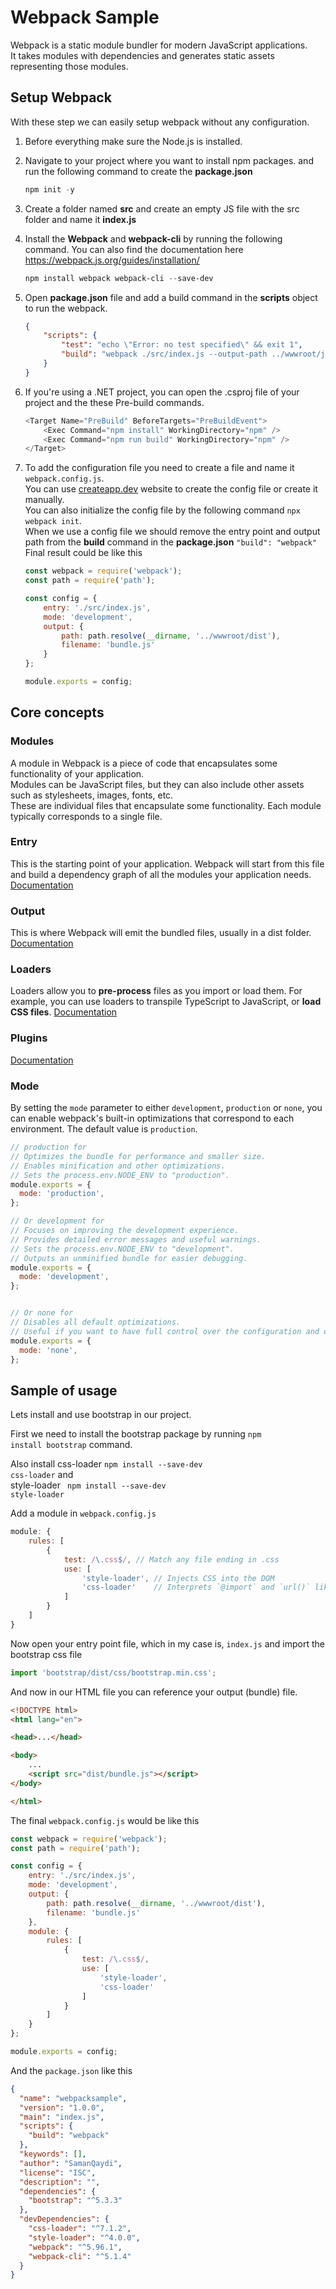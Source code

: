 # Webpack Sample
Webpack is a static module bundler for modern JavaScript applications.<br/>
It takes modules with dependencies and generates static assets representing those modules.

## Setup Webpack
With these step we can easily setup webpack without any configuration.
1. Before everything make sure the Node.js is installed.

2. Navigate to your project where you want to install npm packages. and run the following command to create the **package.json**
    ```powershell
    npm init -y
    ```

3. Create a folder named **src** and create an empty JS file with the src folder and name it  **index.js**

4. Install the **Webpack** and **webpack-cli** by running the following command. You can also find the documentation here https://webpack.js.org/guides/installation/
    ```powershell
    npm install webpack webpack-cli --save-dev
    ```

5. Open **package.json** file and add a build command in the **scripts** object to run the webpack.
    ```json
    {
        "scripts": {
            "test": "echo \"Error: no test specified\" && exit 1",
            "build": "webpack ./src/index.js --output-path ../wwwroot/js --output-filename index.bundle.js"
        }
    }
    ```
6. If you're using a .NET project, you can open the .csproj file of your project and the these Pre-build commands.
    ```c#
    <Target Name="PreBuild" BeforeTargets="PreBuildEvent">
        <Exec Command="npm install" WorkingDirectory="npm" />
        <Exec Command="npm run build" WorkingDirectory="npm" />
    </Target>
    ```
7. To add the configuration file you need to create a file and name it <code>webpack.config.js</code>.<br/>You can use [createapp.dev](https://createapp.dev/webpack) website to create the config file or create it manually.<br/>You can also initialize the config file by the following command <code>npx webpack init</code>.<br/>
When we use a config  file we should remove the entry point and output path from the **build** command in the **package.json** <code>"build": "webpack"</code><br/>
Final result could be like this
    ```js
    const webpack = require('webpack');
    const path = require('path');

    const config = {
        entry: './src/index.js',
        mode: 'development',
        output: {
            path: path.resolve(__dirname, '../wwwroot/dist'),
            filename: 'bundle.js'
        }
    };

    module.exports = config;
    ```

## Core concepts

### Modules
A module in Webpack is a piece of code that encapsulates some functionality of your application.<br>
Modules can be JavaScript files, but they can also include other assets such as stylesheets, images, fonts, etc.<br>
These are individual files that encapsulate some functionality. Each module typically corresponds to a single file.

### Entry
This is the starting point of your application. Webpack will start from this file and build a dependency graph of all the modules your application needs.
[Documentation](https://webpack.js.org/concepts/#entry)

### Output
This is where Webpack will emit the bundled files, usually in a dist folder.
[Documentation](https://webpack.js.org/concepts/#output)

### Loaders
Loaders allow you to **pre-process** files as you import or load them. For example, you can use loaders to transpile TypeScript to JavaScript, or **load CSS files**.
[Documentation](https://webpack.js.org/concepts/#loaders)

### Plugins
[Documentation](https://webpack.js.org/concepts/#plugins)

### Mode
By setting the <code>mode</code> parameter to either <code>development</code>, <code>production</code> or <code>none</code>, you can enable webpack's built-in optimizations that correspond to each environment. The default value is <code>production</code>.<br/>

```js
// production for 
// Optimizes the bundle for performance and smaller size.
// Enables minification and other optimizations.
// Sets the process.env.NODE_ENV to "production".
module.exports = {
  mode: 'production',
};

// Or development for 
// Focuses on improving the development experience.
// Provides detailed error messages and useful warnings.
// Sets the process.env.NODE_ENV to "development".
// Outputs an unminified bundle for easier debugging.
module.exports = {
  mode: 'development',
};


// Or none for
// Disables all default optimizations.
// Useful if you want to have full control over the configuration and optimizations.
module.exports = {
  mode: 'none',
};
```



## Sample of usage
Lets install and use bootstrap in our project.

First we need to install the bootstrap package by running <code>npm install bootstrap</code> command.

Also install css-loader <code>npm install --save-dev css-loader</code> and <br/>
style-loader <code> npm install --save-dev style-loader</code>

Add a module in <code>webpack.config.js</code>
```js
module: {
    rules: [
        {
            test: /\.css$/, // Match any file ending in .css
            use: [
                'style-loader', // Injects CSS into the DOM
                'css-loader'    // Interprets `@import` and `url()` like `import/require()` and will resolve them
            ]
        }
    ]
}
```
Now open your entry point file, which in my case is, <code>index.js</code> and import the bootstrap css file
```js
import 'bootstrap/dist/css/bootstrap.min.css';
```
And now in our HTML file you can reference your output (bundle) file.
```HTML
<!DOCTYPE html>
<html lang="en">

<head>...</head>

<body>
    ...
    <script src="dist/bundle.js"></script>
</body>

</html>

```

The final <code>webpack.config.js</code> would be like this
```js
const webpack = require('webpack');
const path = require('path');

const config = {
    entry: './src/index.js',
    mode: 'development',
    output: {
        path: path.resolve(__dirname, '../wwwroot/dist'),
        filename: 'bundle.js'
    },
    module: {
        rules: [
            {
                test: /\.css$/,
                use: [
                    'style-loader',
                    'css-loader'
                ]
            }
        ]
    }
};

module.exports = config;

```
And the <code>package.json</code> like this
```JSON
{
  "name": "webpacksample",
  "version": "1.0.0",
  "main": "index.js",
  "scripts": {
    "build": "webpack"
  },
  "keywords": [],
  "author": "SamanQaydi",
  "license": "ISC",
  "description": "",
  "dependencies": {
    "bootstrap": "^5.3.3"
  },
  "devDependencies": {
    "css-loader": "^7.1.2",
    "style-loader": "^4.0.0",
    "webpack": "^5.96.1",
    "webpack-cli": "^5.1.4"
  }
}

```